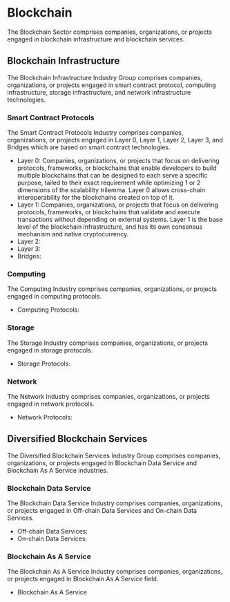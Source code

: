 # Blockchain

The Blockchain Sector comprises companies, organizations, or projects engaged in blockchain infrastructure and blockchain services.

## Blockchain Infrastructure

The Blockchain Infrastructure Industry Group comprises companies, organizations, or projects engaged in smart contract protocol, computing infrastructure, storage infrastructure, and network infrastructure technologies.

### Smart Contract Protocols

The Smart Contract Protocols Industry comprises companies, organizations, or projects engaged in Layer 0, Layer 1, Layer 2, Layer 3, and Bridges which are based on smart contract technologies.

* Layer 0: Companies, organizations, or projects that focus on delivering protocols, frameworks, or blockchains that enable developers to build multiple blockchains that can be designed to each serve a specific purpose, tailed to their exact requirement while optimizing 1 or 2 dimensions of the scalability trilemma. Layer 0 allows cross-chain interoperability for the blockchains created on top of it.
* Layer 1: Companies, organizations, or projects that focus on delivering protocols, frameworks, or blockchains that validate and execute transactions without depending on external systems. Layer 1 is the base level of the blockchain infrastructure, and has its own consensus mechanism and native cryptocurrency.
* Layer 2:
* Layer 3:
* Bridges:

### Computing

The Computing Industry comprises companies, organizations, or projects engaged in computing protocols.

* Computing Protocols:

### Storage

The Storage Industry comprises companies, organizations, or projects engaged in storage protocols.

* Storage Protocols:

### Network

The Network Industry comprises companies, organizations, or projects engaged in network protocols.

* Network Protocols:

## Diversified Blockchain Services

The Diversified Blockchain Services Industry Group comprises companies, organizations, or projects engaged in Blockchain Data Service and Blockchain As A Service industries.

### Blockchain Data Service

The Blockchain Data Service Industry comprises companies, organizations, or projects engaged in Off-chain Data Services and On-chain Data Services.

* Off-chain Data Services:
* On-chain Data Services:

### Blockchain As A Service

The Blockchain As A Service Industry comprises companies, organizations, or projects engaged in Blockchain As A Service field.

* Blockchain As A Service
